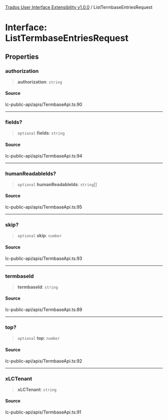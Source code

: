 [Trados User Interface Extensibility v1.0.0](../wiki/globals) / ListTermbaseEntriesRequest

# Interface: ListTermbaseEntriesRequest

## Properties

### authorization

> **authorization**: `string`

#### Source

lc-public-api/apis/TermbaseApi.ts:90

***

### fields?

> `optional` **fields**: `string`

#### Source

lc-public-api/apis/TermbaseApi.ts:94

***

### humanReadableIds?

> `optional` **humanReadableIds**: `string`[]

#### Source

lc-public-api/apis/TermbaseApi.ts:95

***

### skip?

> `optional` **skip**: `number`

#### Source

lc-public-api/apis/TermbaseApi.ts:93

***

### termbaseId

> **termbaseId**: `string`

#### Source

lc-public-api/apis/TermbaseApi.ts:89

***

### top?

> `optional` **top**: `number`

#### Source

lc-public-api/apis/TermbaseApi.ts:92

***

### xLCTenant

> **xLCTenant**: `string`

#### Source

lc-public-api/apis/TermbaseApi.ts:91
